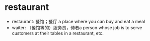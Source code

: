 # restaurant

- restaurant: 餐馆；餐厅 a place where you can buy and eat a meal
- waiter: （餐馆等的）服务员，侍者a person whose job is to serve customers at their tables in a restaurant, etc.
